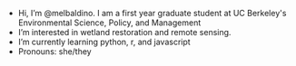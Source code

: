- Hi, I’m @melbaldino. I am a first year graduate student at UC Berkeley's Environmental Science, Policy, and Management
- I’m interested in wetland restoration and remote sensing. 
- I’m currently learning python, r, and javascript
- Pronouns: she/they


<!---
melbaldino/melbaldino is a ✨ special ✨ repository because its `README.md` (this file) appears on your GitHub profile.
You can click the Preview link to take a look at your changes.
--->
